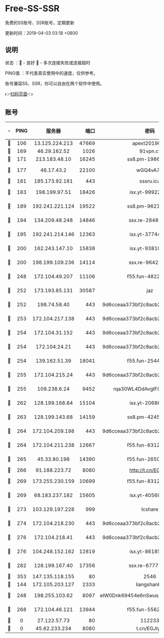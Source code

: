 # Free-SS-SSR

免费的SS账号、SSR账号，定期更新

更新时间：2019-04-03 03:18 +0800

## 说明

状态     ：🙂 - 良好 🙁 - 多次连接失败或连接超时

PING值   ：不代表真实使用中的速度，仅供参考。

账号兼容SS、SSR，你可以自由在两个软件中使用。

👉[扫码页面](https://liesauer.github.io/Free-SS-SSR/)👈

## 账号

|-|PING|服务器|端口|密码|加密方式|区域|
|:----:|:----:|:-----:|-----:|:----:|:----:|:----:|
|🙂|106|13.125.224.213|47669|apext2019001|chacha20|KR|
|🙂|169|46.29.162.52|1026|91vpn.cf|rc4-md5|RU|
|🙂|171|213.183.48.10|16245|ss8.pm-19866827|rc4-md5|RU|
|🙂|177|46.17.43.2|22100|wGQ4vA7D|aes-256-gcm|RU|
|🙂|181|185.173.92.181|443|sssru.icu|rc4-md5|RU|
|🙂|183|198.199.97.51|18426|isx.yt-99922501|aes-256-cfb|US|
|🙂|189|192.241.221.124|19522|ss8.pm-96213519|aes-256-cfb|US|
|🙂|194|134.209.48.248|14846|ssx.re-28485057|aes-256-cfb|US|
|🙂|195|192.241.214.146|12363|isx.yt-37744091|aes-256-cfb|US|
|🙂|200|162.243.147.10|15838|isx.yt-93810890|aes-256-cfb|US|
|🙂|200|198.199.109.236|14114|ssx.re-96422540|aes-256-cfb|US|
|🙂|248|172.104.49.207|11106|f55.fun-48229591|aes-256-cfb|SG|
|🙂|252|173.193.85.131|30587|jaz|aes-256-cfb|US|
|🙂|252|198.74.58.40|443|9d6cceaa373bf2c8acb22e60b6a58be6|aes-256-cfb|US|
|🙂|253|172.104.217.138|443|9d6cceaa373bf2c8acb22e60b6a58be6|aes-256-cfb|US|
|🙂|254|172.104.31.152|443|9d6cceaa373bf2c8acb22e60b6a58be6|aes-256-cfb|US|
|🙂|254|172.104.24.21|443|9d6cceaa373bf2c8acb22e60b6a58be6|aes-256-cfb|US|
|🙂|254|139.162.51.39|18041|f55.fun-25447232|aes-256-cfb|SG|
|🙂|255|172.104.215.24|443|9d6cceaa373bf2c8acb22e60b6a58be6|aes-256-cfb|US|
|🙂|255|109.238.6.24|9452|rqa30WL4DdAvgIFG6Fs3znzTa|aes-256-cfb|FR|
|🙂|262|128.199.168.84|15104|isx.yt-20686254|aes-256-cfb|SG|
|🙂|263|128.199.143.68|14159|ss8.pm-42455845|aes-256-cfb|SG|
|🙂|264|172.104.209.198|443|9d6cceaa373bf2c8acb22e60b6a58be6|aes-256-cfb|US|
|🙂|264|172.104.211.238|12667|f55.fun-63129226|aes-256-cfb|US|
|🙂|265|45.33.80.198|14390|f55.fun-26508924|aes-256-cfb|US|
|🙂|266|91.188.223.72|8080|http://t.cn/EGJIyrl|rc4-md5|RU|
|🙂|269|173.255.230.159|10699|f55.fun-83126038|aes-256-cfb|US|
|🙂|269|68.183.237.182|15605|isx.yt-40568030|aes-256-cfb|SG|
|🙂|273|103.129.197.228|999|lcshare|aes-256-cfb|US|
|🙂|274|172.104.218.230|443|9d6cceaa373bf2c8acb22e60b6a58be6|aes-256-cfb|US|
|🙂|276|172.104.218.41|443|9d6cceaa373bf2c8acb22e60b6a58be6|aes-256-cfb|US|
|🙂|276|104.248.152.162|12819|isx.yt-86185097|aes-256-cfb|SG|
|🙂|282|128.199.167.40|17356|ssx.re-67777927|aes-256-cfb|SG|
|🙂|353|147.135.118.155|80|2546|chacha20|US|
|🙂|144|172.105.203.127|2333|liangshanbo|chacha20|JP|
|🙂|248|198.255.103.62|8097|eIW0Dnk69454e6nSwuspv9DmS201tQ0D|aes-256-cfb|US|
|🙂|268|172.104.46.121|13944|f55.fun-55622382|aes-256-cfb|SG|
|🙁|0|27.122.57.73|80|112233|chacha20|HK|
|🙁|0|45.62.233.234|8080|t.cn/EGJIyrl|rc4-md5|CA|

